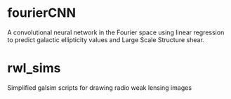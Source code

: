# fourierCNN
A convolutional neural network in the Fourier space using linear regression to predict galactic ellipticity values and Large Scale Structure shear.

# rwl_sims
Simplified galsim scripts for drawing radio weak lensing images

